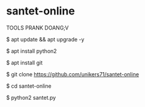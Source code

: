 # santet-online

TOOLS PRANK DOANG;V

$ apt update && apt upgrade -y

$ apt install python2

$ apt install git

$ git clone https://github.com/unikers71/santet-online

$ cd santet-online

$ python2 santet.py
